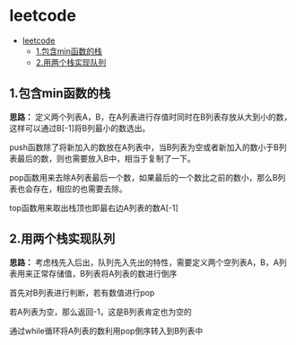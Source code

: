 
# leetcode

- [leetcode](#leetcode)
  - [1.包含min函数的栈](#1包含min函数的栈)
  - [2.用两个栈实现队列](#2用两个栈实现队列)
  
## 1.包含min函数的栈

**思路：**
定义两个列表A，B，在A列表进行存值时同时在B列表存放从大到小的数，这样可以通过B[-1]将B列最小的数选出。

push函数除了将新加入的数放在A列表中，当B列表为空或者新加入的数小于B列表最后的数，则也需要放入B中，相当于复制了一下。

pop函数用来去除A列表最后一个数，如果最后的一个数比之前的数小，那么B列表也会存在，相应的也需要去除。

top函数用来取出栈顶也即最右边A列表的数A[-1]

## 2.用两个栈实现队列

**思路：**
考虑栈先入后出，队列先入先出的特性，需要定义两个空列表A，B，A列表用来正常存储值，B列表将A列表的数进行倒序

首先对B列表进行判断，若有数值进行pop

若A列表为空，那么返回-1，这是B列表肯定也为空的

通过while循环将A列表的数利用pop倒序转入到B列表中